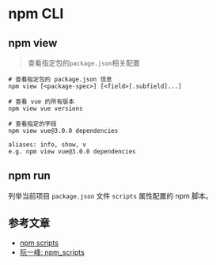 # npm CLI 

## npm view
> 查看指定包的`package.json`相关配置    

```
# 查看指定包的 package.json 信息
npm view [<package-spec>] [<field>[.subfield]...]

# 查看 vue 的所有版本
npm view vue versions

# 查看指定的字段
npm view vue@3.0.0 dependencies

aliases: info, show, v
e.g. npm view vue@3.0.0 dependencies
```


## npm run    
列举当前项目 `package.json` 文件 `scripts` 属性配置的 npm 脚本。


## 参考文章
- [npm scripts](https://docs.npmjs.com/cli/v6/using-npm/scripts)
- [阮一峰: npm_scripts](https://www.ruanyifeng.com/blog/2016/10/npm_scripts.html)